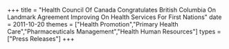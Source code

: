 +++
title = "Health Council Of Canada Congratulates British Columbia On Landmark Agreement Improving On Health Services For First Nations"
date = 2011-10-20
themes = ["Health Promotion","Primary Health Care","Pharmaceuticals Management","Health Human Resources"]
types = ["Press Releases"]
+++
